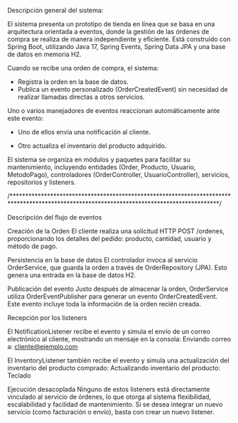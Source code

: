 Descripción general del sistema:

El sistema presenta un prototipo de tienda en línea que se basa en una arquitectura orientada a eventos, donde la gestión de las órdenes de compra se realiza de manera independiente y eficiente.
Está construido con Spring Boot, utilizando Java 17, Spring Events, Spring Data JPA y una base de datos en memoria H2.

Cuando se recibe una orden de compra, el sistema:
- Registra la orden en la base de datos.
- Publica un evento personalizado (OrderCreatedEvent) sin necesidad de realizar llamadas directas a otros servicios.

Uno o varios manejadores de eventos reaccionan automáticamente ante este evento:

- Uno de ellos envía una notificación al cliente.

- Otro actualiza el inventario del producto adquirido.

El sistema se organiza en módulos y paquetes para facilitar su mantenimiento, incluyendo entidades (Order, Producto, Usuario, MetodoPago), controladores (OrderController, UsuarioController),
servicios, repositorios y listeners.

/*******************************************************************************************************************************************/

Descripción del flujo de eventos

Creación de la Orden
  El cliente realiza una solicitud HTTP POST /ordenes, proporcionando los detalles del pedido: producto, cantidad, usuario y método de pago.

Persistencia en la base de datos
  El controlador invoca al servicio OrderService, que guarda la orden a través de OrderRepository (JPA). Esto genera una entrada en la base de datos H2.

Publicación del evento
  Justo después de almacenar la orden, OrderService utiliza OrderEventPublisher para generar un evento OrderCreatedEvent. Este evento incluye toda la información de la orden recién creada.

Recepción por los listeners

  El NotificationListener recibe el evento y simula el envío de un correo electrónico al cliente, mostrando un mensaje en la consola:
    Enviando correo a: cliente@ejemplo.com

  El InventoryListener también recibe el evento y simula una actualización del inventario del producto comprado:
    Actualizando inventario del producto: Teclado

Ejecución desacoplada
  Ninguno de estos listeners está directamente vinculado al servicio de órdenes, lo que otorga al sistema flexibilidad, escalabilidad y facilidad de mantenimiento. Si se desea integrar un nuevo servicio (como facturación o envío),      basta con crear un nuevo listener.
